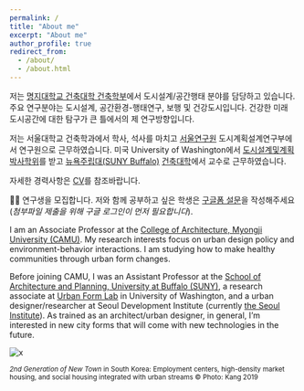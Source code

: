 ```yaml
---
permalink: /
title: "About me"
excerpt: "About me"
author_profile: true
redirect_from: 
  - /about/
  - /about.html
---
```


저는 [명지대학교 건축대학 건축학부](http://arch.mju.ac.kr/)에서 도시설계/공간행태 분야를 담당하고 있습니다. 주요 연구분야는 도시설계, 공간환경-행태연구, 보행 및 건강도시입니다. 건강한 미래 도시공간에 대한 탐구가 큰 틀에서의 제 연구방향입니다.

저는 서울대학교 건축학과에서 학사, 석사를 마치고 [서울연구원](https://www.si.re.kr/) 도시계획설계연구부에서 연구원으로 근무하였습니다. 미국 University of Washington에서 [도시설계및계획 박사학위](https://depts.washington.edu/urbdpphd/)를 받고 [뉴욕주립대(SUNY Buffalo)](http://www.buffalo.edu/) [건축대학](http://ap.buffalo.edu)에서 교수로 근무하였습니다. 

자세한 경력사항은 [CV](https://docs.google.com/document/d/1taio6Weqx4-L7HkPty6WoQpgZYEDqC3TdxDGAQN0uIo/edit?usp=sharing)를 참조바랍니다.

👨‍🎓 연구생을 모집합니다. 저와 함께 공부하고 싶은 학생은 [구글폼 설문](https://docs.google.com/forms/d/e/1FAIpQLScC_7KqrJKG-jlEFdciXlwNz0kzqakEUgOZgDxesodLlJapnA/viewform?usp=sf_link)을 작성해주세요(*첨부파일 제출을 위해 구글 로그인이 먼저 필요합니다*).

I am an Associate Professor at the [College of Architecture, Myongji University (CAMU)](http://arch.mju.ac.kr/). My research interests focus on urban design policy and environment-behavior interactions. I am studying how to make healthy communities through urban form changes.

Before joining CAMU, I was an Assistant Professor at the [School of Architecture and Planning, University at Buffalo (SUNY)](http://ap.buffalo.edu), a research associate at [Urban Form Lab](http://depts.washington.edu/ufl/) in University of Washington, and a urban designer/researcher at Seoul Development Institute (currently [the Seoul Institute](http://www.si.re.kr/)). As trained as an architect/urban designer, in general, I’m interested in new city forms that will come with new technologies in the future.

![x](/images/20191003_pangyo_9.jpg)

<sup>*2nd Generation of New Town* in South Korea: Employment centers, high-density market housing, and social housing integrated with urban streams © Photo: Kang 2019</sup>
